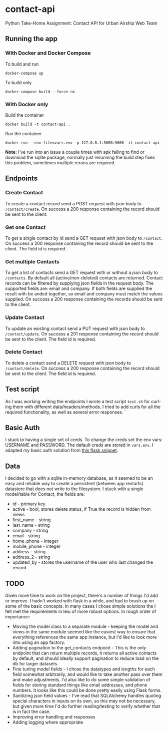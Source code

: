 # contact-api
Python Take-Home Assignment: Contact API for Urban Airship Web Team

## Running the app

### With Docker and Docker Compose
To build and run

```docker-compose up```

To build only

```docker-compose build --force-rm```

### With Docker only
Build the container

```docker build -t contact-api .```

Run the container

```docker run --env-file=vars.env -p 127.0.0.1:5000:5000 -it contact-api```

**Note:**
I've run into an issue a couple times with apk failing to find or download
the sqlite package, normally just rerunning the build step fixes this problem,
sometimes multiple reruns are required.

## Endpoints

### Create Contact
To create a contact record send a POST request with json body to `/contact/create`.
On success a 200 response containing the record should be sent to the client.

### Get one Contact
To get a single contact by id send a GET request with json body to `/contact`.
On success a 200 response containing the record should be sent to the client.
The field id is required.

### Get multiple Contacts
To get a list of contacts send a GET request with or without a json body to `/contacts`.
By default all (active/non-deleted) contacts are returned.
Contact records can be filtered by supplying json fields in the request body.
The supported fields are: email and company. If both fields are supplied the
result with be anded together, so email and company must match the values supplied.
On success a 200 response containing the records should be sent to the client.

### Update Contact
To update an existing contact send a PUT request with json body to `/contact/update`.
On success a 201 response containing the record should be sent to the client.
The field id is required.

### Delete Contact
To delete a contact send a DELETE request with json body to `/contact/delete`.
On success a 200 response containing the record should be sent to the client.
The field id is required.

## Test script

As I was working writing the endpoints I wrote a test script `test.sh` for
curl-ing them with different data/headers/methods. I tried to add curls for all
the required functionality, as well as several error responses. `

## Basic Auth

I stuck to having a single set of creds. To change the creds set the env vars:
USERNAME and PASSWORD. The default creds are stored in `vars.env`. I adapted my
basic auth solution from [this flask snippet](http://flask.pocoo.org/snippets/8/).

## Data

I decided to go with a sqlite in-memory database, as it seemed to be an easy
and reliable way to create a persistent (between app restarts) datastore that does
not write to the filesystem. I stuck with a single model/table for Contact, the
fields are:

  * id -  primary key
  * active - bool, stores delete status, if True the record is hidden from views
  * first_name - string
  * last_name - string
  * company - string
  * email - string
  * home_phone - integer
  * mobile_phone - integer
  * address - string
  * address_2 - string
  * updated_by - stores the username of the user who last changed the record

## TODO

Given more time to work on the project, there's a number of things I'd add or
improve. I hadn't worked with flask in a while, and had to brush up on some of the
basic concepts. In many cases I chose simple solutions the I felt met the
requirements in leiu of more robust options. In rough order of importance:

  * Moving the model class to a separate module - keeping the model and views in
  the same module seemed like the easiest way to ensure that everything references
  the same app instance, but I'd like to look more into using an app factory.
  * Adding pagination to the get_contacts endpoint - This is the only endpoint that
  can return multiple records, it returns all active contacts by default, and should
  ideally support pagination to reduce load on the db for larger datasets.
  * Fine tuning model fields - I chose the datatypes and lengths for each
  field somewhat arbitrarily, and would like to take another pass over them and
  make adjustments. I'd also like to do some simple validation of fields for storing
  standard things like email addresses, and phone numbers. It looks like this could
  be done pretty easily using Flask forms.
  * Sanitizing json field values - I've read that SQLAlchemy handles quoting special 
  characters in inputs on its own, so this may not be necessary, but given more time
  I'd do further reading/testing to verify whether that is in fact the case.
  * Improving error handling and responses
  * Adding logging where appropriate

